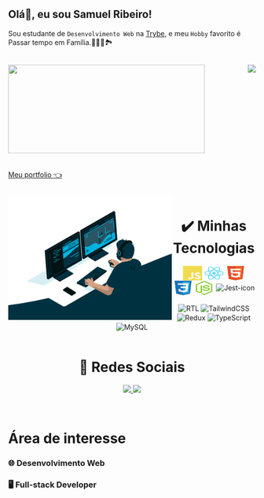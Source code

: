 ## Olá🖖, eu sou Samuel Ribeiro!

Sou estudante de ``Desenvolvimento Web`` na [Trybe](https://www.betrybe.com/), e meu `Hobby` favorito é Passar tempo em Família.👨‍👩‍👧🏞️

<br>

<div>  
  <img width="400em" height="180em" src="https://github-readme-stats.vercel.app/api?username=SamuelR499&show_icons=true&theme=tokyonight&include_all_commits=true&count_private=true"/>
  <img align="right" src="https://github-readme-stats.vercel.app/api/top-langs/?username=SamuelR499&layout=compact&langs_count=16&theme=tokyonight"/>
</div>
<br>

[Meu portfolio 👈](https://samuel-portfolio-ashen.vercel.app/)

<div align="center">

  <div style="display: inline_block"><br>
    <img align="left" height="250" alt="coding-time" src="code.gif">
    <h1 align="center" style="display: inline_block"> ✔️ Minhas Tecnologias </h1>
    <img align="center" height="30" width="40" alt="js-icon"  src="https://raw.githubusercontent.com/devicons/devicon/master/icons/javascript/javascript-plain.svg">
    <img align="center" height="30" width="40" alt="react-icon" src="https://raw.githubusercontent.com/devicons/devicon/master/icons/react/react-original.svg">
    <img align="center" height="30" width="40" alt="html-icon" src="https://raw.githubusercontent.com/devicons/devicon/master/icons/html5/html5-original.svg">
    <img align="center" height="30" width="40" alt="css-icon" src="https://raw.githubusercontent.com/devicons/devicon/master/icons/css3/css3-original.svg">
    <img align="center" height="30" width="40" alt="nodejs-icon" src="https://raw.githubusercontent.com/devicons/devicon/master/icons/nodejs/nodejs-original.svg">
    <img align="center" alt="Jest-icon" src="https://img.shields.io/badge/Jest-323330?style=for-the-badge&logo=Jest&logoColor=white"><br />
    <br />
    <img align="center" height="30" width="40" src="https://user-images.githubusercontent.com/99758843/178770624-d723b893-4f6a-41c8-bdee-99ce79946626.png" alt="RTL" />
    <img align="center" height="30" width="40" src="https://raw.githubusercontent.com/danielcranney/readme-generator/main/public/icons/skills/tailwindcss-colored.svg" alt="TailwindCSS" />
    <img align="center" height="30" width="40" src="https://raw.githubusercontent.com/danielcranney/readme-generator/main/public/icons/skills/redux-colored.svg" alt="Redux" />
    <img align="center" height="30" width="40" src="https://raw.githubusercontent.com/danielcranney/readme-generator/main/public/icons/skills/typescript-colored.svg" alt="TypeScript" />
    <img align="center" height="30" width="40" src="https://raw.githubusercontent.com/danielcranney/readme-generator/main/public/icons/skills/mysql-colored.svg" alt="MySQL" />
   </div>
  
  
  <br>
  
   <h1 align="center"> 💬 Redes Sociais </h1>
    
   <a href= "https://www.linkedin.com/in/samuel-ribeiro2/">
    <img src="https://img.shields.io/badge/LinkedIn-0077B5?style=for-the-badge&logo=linkedin&logoColor=white">
   </a>
   <a href= "mailto: samuelribeiro2@hotmail.com">
    <img src="https://img.shields.io/badge/Microsoft_Outlook-0078D4?style=for-the-badge&logo=microsoft-outlook&logoColor=white">
   </a>
 </div>
 
 <br>
 <br>
 
 <div aling="center">
 <h1>
  Área de interesse
</h1>

<h3>
  🌐 Desenvolvimento Web
</h3>
<h3>
  🖥️ Full-stack Developer
</h3>

